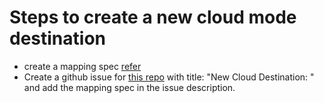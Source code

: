 # Steps to create a new cloud mode destination

- create a mapping spec [refer](./docs/create_mapping_spec_doc.md)
- Create a github issue for [this repo](https://github.com/segmentio/action-destinations) with title: "New Cloud Destination: <Destination Name>" and add the mapping spec in the issue description.

